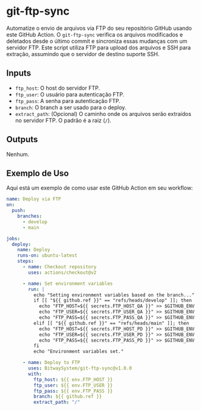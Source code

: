 
# git-ftp-sync
Automatize o envio de arquivos via FTP do seu repositório GitHub usando este GitHub Action. O `git-ftp-sync` verifica os arquivos modificados e deletados desde o último commit e sincroniza essas mudanças com um servidor FTP. Este script utiliza FTP para upload dos arquivos e SSH para extração, assumindo que o servidor de destino suporte SSH.

## Inputs

- `ftp_host`: O host do servidor FTP.
- `ftp_user`: O usuário para autenticação FTP.
- `ftp_pass`: A senha para autenticação FTP.
- `branch`: O branch a ser usado para o deploy.
- `extract_path`: (Opcional) O caminho onde os arquivos serão extraídos no servidor FTP. O padrão é a raiz (`/`).

## Outputs

Nenhum.

## Exemplo de Uso

Aqui está um exemplo de como usar este GitHub Action em seu workflow:

```yaml
name: Deploy via FTP
on:
  push:
    branches:
      - develop
      - main

jobs:
  deploy:
    name: Deploy
    runs-on: ubuntu-latest
    steps:
      - name: Checkout repository
        uses: actions/checkout@v2

      - name: Set environment variables
        run: |
          echo "Setting environment variables based on the branch..."
          if [[ "${{ github.ref }}" == "refs/heads/develop" ]]; then
            echo "FTP_HOST=${{ secrets.FTP_HOST_QA }}" >> $GITHUB_ENV
            echo "FTP_USER=${{ secrets.FTP_USER_QA }}" >> $GITHUB_ENV
            echo "FTP_PASS=${{ secrets.FTP_PASS_QA }}" >> $GITHUB_ENV
          elif [[ "${{ github.ref }}" == "refs/heads/main" ]]; then
            echo "FTP_HOST=${{ secrets.FTP_HOST_PD }}" >> $GITHUB_ENV
            echo "FTP_USER=${{ secrets.FTP_USER_PD }}" >> $GITHUB_ENV
            echo "FTP_PASS=${{ secrets.FTP_PASS_PD }}" >> $GITHUB_ENV
          fi
          echo "Environment variables set."

      - name: Deploy to FTP
        uses: BitwaySystem/git-ftp-sync@v1.0.0
        with:
          ftp_host: ${{ env.FTP_HOST }}
          ftp_user: ${{ env.FTP_USER }}
          ftp_pass: ${{ env.FTP_PASS }}
          branch: ${{ github.ref }}
          extract_path: "/"

```